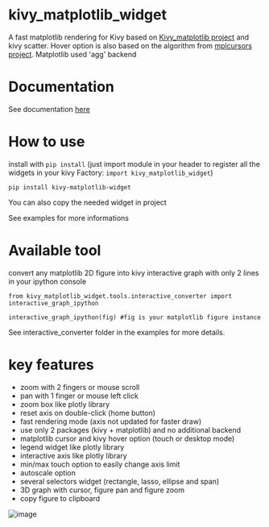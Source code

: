 # kivy_matplotlib_widget
A fast matplotlib rendering for Kivy based on [Kivy_matplotlib project](https://github.com/jeysonmc/kivy_matplotlib) and kivy scatter. Hover option is also based on the algorithm from [mplcursors project](https://github.com/anntzer/mplcursors). Matplotlib used 'agg' backend

# Documentation
See documentation [here](https://mp-007.github.io/kivy_matplotlib_widget/)

# How to use
install with `pip install` (just import module in your header to register all the widgets in your kivy Factory: `import kivy_matplotlib_widget`)
```
pip install kivy-matplotlib-widget
```
You can also copy the needed widget in project

See examples for more informations

# Available tool
convert any matplotlib 2D figure into kivy interactive graph with only 2 lines in your ipython console
```
from kivy_matplotlib_widget.tools.interactive_converter import interactive_graph_ipython

interactive_graph_ipython(fig) #fig is your matplotlib figure instance
```
See interactive_converter folder in the examples for more details.

# key features
 - zoom with 2 fingers or mouse scroll
 - pan with 1 finger or mouse left click
 - zoom box like plotly library
 - reset axis on double-click (home button)
 - fast rendering mode (axis not updated for faster draw)
 - use only 2 packages (kivy + matplotlib) and no additional backend
 - matplotlib cursor and kivy hover option (touch or desktop mode)
 - legend widget like plotly library
 - interactive axis like plotly library
 - min/max touch option to easily change axis limit
 - autoscale option
 - several selectors widget (rectangle, lasso, ellipse and span)
 - 3D graph with cursor, figure pan and figure zoom
 - copy figure to clipboard

![image](https://github.com/mp-007/kivy_matplotlib_widget/assets/19823482/7709886e-0891-4fb7-a95d-eee790a6c57c)
